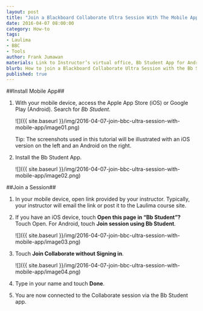 ```yaml
---
layout: post
title: "Join a Blackboard Collaborate Ultra Session With The Mobile App"
date: 2016-04-07 08:00:00
category: How-to
tags:
- Laulima
- BBC
- Tools
author: Frank Jumawan
materials: Link to Instructor’s virtual office, Bb Student App for Android and iPhone
blurb: How to join a Blackboard Collaborate Ultra Session with the Bb Student mobile app for Android and iPhone."
published: true
---
```

##Install Mobile App##
1. With your mobile device, access the Apple App Store (iOS) or Google Play (Android). Search for *Bb Student*.

    ![]({{ site.baseurl }}/img/2016-04-07-join-bbc-ultra-session-with-mobile-app/image01.png)

    Tip: The screenshots used in this tutorial will be illustrated with an iOS version on the left and an Android on the right.

2. Install the Bb Student App.

    ![]({{ site.baseurl }}/img/2016-04-07-join-bbc-ultra-session-with-mobile-app/image02.png)


##Join a Session##
1. In your mobile device, open link provided by your instructor. Typically, your instructor will email the link or post it to the Laulima course site.


2. If you have an iOS device, touch **Open this page in “Bb Student”?** Touch Open. For Android, touch **Join session using Bb Student**.

    ![]({{ site.baseurl }}/img/2016-04-07-join-bbc-ultra-session-with-mobile-app/image03.png)

3. Touch **Join Collaborate without Signing in**.

    ![]({{ site.baseurl }}/img/2016-04-07-join-bbc-ultra-session-with-mobile-app/image04.png)

4. Type in your name and touch **Done**.

5. You are now connected to the Collaborate session via the Bb Student app.
